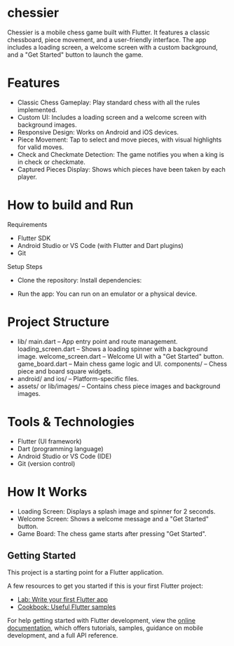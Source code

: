 # chessier

Chessier is a mobile chess game built with Flutter. It features a classic chessboard, piece movement, and a user-friendly interface. The app includes a loading screen, a welcome screen with a custom background, and a "Get Started" button to launch the game.

# Features
- Classic Chess Gameplay: Play standard chess with all the rules implemented.
- Custom UI: Includes a loading screen and a welcome screen with background images.
- Responsive Design: Works on Android and iOS devices.
- Piece Movement: Tap to select and move pieces, with visual highlights for valid moves.
- Check and Checkmate Detection: The game notifies you when a king is in check or checkmate.
- Captured Pieces Display: Shows which pieces have been taken by each player.

# How to build and Run
Requirements
- Flutter SDK
- Android Studio or VS Code (with Flutter and Dart plugins)
- Git

Setup Steps
- Clone the repository:
Install dependencies:

- Run the app:
You can run on an emulator or a physical device.

# Project Structure
- lib/
  main.dart – App entry point and route management.
  loading_screen.dart – Shows a loading spinner with a background image.
  welcome_screen.dart – Welcome UI with a "Get Started" button.
  game_board.dart – Main chess game logic and UI.
  components/ – Chess piece and board square widgets.
- android/ and ios/ – Platform-specific files.
- assets/ or lib/images/ – Contains chess piece images and background images.

# Tools & Technologies
- Flutter (UI framework)
- Dart (programming language)
- Android Studio or VS Code (IDE)
- Git (version control)

# How It Works
- Loading Screen: Displays a splash image and spinner for 2 seconds.
- Welcome Screen: Shows a welcome message and a "Get Started" button.
- Game Board: The chess game starts after pressing "Get Started".

## Getting Started

This project is a starting point for a Flutter application.

A few resources to get you started if this is your first Flutter project:

- [Lab: Write your first Flutter app](https://docs.flutter.dev/get-started/codelab)
- [Cookbook: Useful Flutter samples](https://docs.flutter.dev/cookbook)

For help getting started with Flutter development, view the
[online documentation](https://docs.flutter.dev/), which offers tutorials,
samples, guidance on mobile development, and a full API reference.
